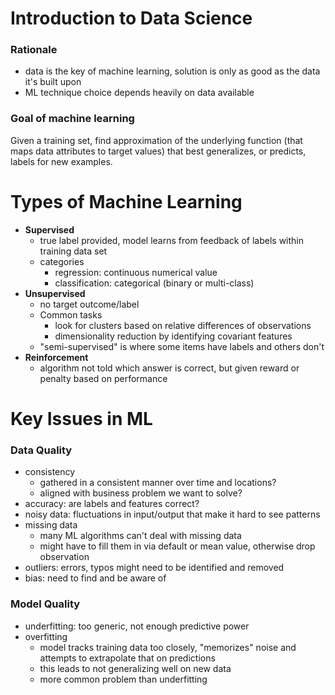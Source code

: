 # Introduction to Data Science

### Rationale

- data is the key of machine learning, solution is only as good as the data it's built upon
- ML technique choice depends heavily on data available

### Goal of machine learning

Given a training set, find approximation of the underlying function (that maps data attributes to target values) that best generalizes, or predicts, labels for new examples.

# Types of Machine Learning

- **Supervised**
  - true label provided, model learns from feedback of labels within training data set
  - categories
    - regression: continuous numerical value
    - classification: categorical (binary or multi-class)
- **Unsupervised**
  - no target outcome/label
  - Common tasks
    - look for clusters based on relative differences of observations
    - dimensionality reduction by identifying covariant features
  - "semi-supervised" is where some items have labels and others don't
- **Reinforcement**
  - algorithm not told which answer is correct, but given reward or penalty based on performance

# Key Issues in ML

### Data Quality

- consistency
  - gathered in a consistent manner over time and locations?
  - aligned with business problem we want to solve?
- accuracy: are labels and features correct?
- noisy data: fluctuations in input/output that make it hard to see patterns
- missing data
  - many ML algorithms can't deal with missing data
  - might have to fill them in via default or mean value, otherwise drop observation
- outliers: errors, typos might need to be identified and removed
- bias: need to find and be aware of

### Model Quality

- underfitting: too generic, not enough predictive power
- overfitting
  - model tracks training data too closely, "memorizes" noise and attempts to extrapolate that on predictions
  - this leads to not generalizing well on new data
  - more common problem than underfitting
